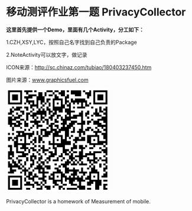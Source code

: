 # 移动测评作业第一题 PrivacyCollector

**这里首先提供一个Demo，里面有几个Activity，分工如下：**

1.CZH,XSY,LYC，按照自己名字找到自己负责的Package

2.NoteActivity可以放文字，做记录

ICON来源：http://sc.chinaz.com/tubiao/180403237450.htm

图片来源：www.graphicsfuel.com

![APK下载](https://github.com/cccisi/PrivacyCollector/blob/master/doc/QR.png)

PrivacyCollector is a homework of Measurement of mobile.
